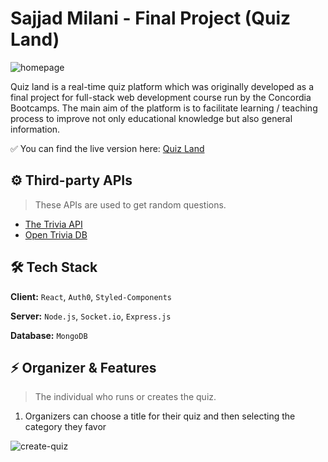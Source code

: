 # Sajjad Milani - Final Project (Quiz Land)

![homepage](https://user-images.githubusercontent.com/92240385/175208189-e32ea953-0567-4447-8b68-ea5314cc675d.jpg)


Quiz land is a real-time quiz platform which was originally developed as a final project for full-stack web development course run by the Concordia Bootcamps.
The main aim of the platform is to facilitate learning / teaching process to improve not only educational knowledge but also general information.

✅ You can find the live version here: 
[Quiz Land](https://quizland-demo.herokuapp.com/)


## ⚙ Third-party APIs
> These APIs are used to get random questions.
- [The Trivia API](https://the-trivia-api.com/)
- [Open Trivia DB](https://opentdb.com/)


## 🛠 Tech Stack

**Client:** ```React```, ```Auth0```, ```Styled-Components```

**Server:** ```Node.js```, ```Socket.io```, ```Express.js```

**Database:** ```MongoDB```


## ⚡️ Organizer & Features

> The individual who runs or creates the quiz.

1. Organizers can choose a title for their quiz and then  selecting the category they favor

![create-quiz](https://user-images.githubusercontent.com/92240385/175208177-e4c975c7-47d3-4504-9836-9c1493b7593f.jpg)
